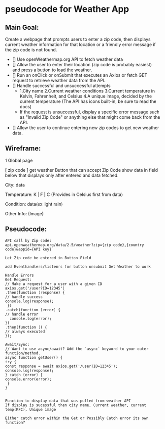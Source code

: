 # pseudocode for Weather App
## Main Goal:
Create a webpage that prompts users to enter a zip code, then displays current weather  information for that location or a friendly error message if the zip code is not found.

- [] Use openWeathermap.org API to fetch weather data 
- [] Allow the user to enter their location (zip code is probably easiest) and press a button to load the weather.
- [] Run an onClick or onSubmit that executes an Axios or fetch GET request to retrieve weather data from the API.
- [] Handle successful and unsuccessful attempts
    * 1.City name
     2.Current weather conditions
     3.Current temperature in Kelvin, Fahrenheit, and Celsius
     4.A unique image, decided by the current temperature (The API has icons built-in, be sure to read the docs)
    * If the request is unsuccessful, display a specific error message such as "Invalid Zip Code" or anything else that might come back from the API.
- [] Allow the user to continue entering new zip codes to get new weather data.

## Wireframe: 
1 Global page

 [ zip code  ] get weather Button that can accept Zip Code
 show data in field below that displays only after entered and data fetched:

 City: data

 Temperature: K | F | C (Provides in Celsius first from data)

 Condition:
 data(ex light rain)

 Other Info:
 (Image)


## Pseudocode:

    API call by Zip code:  
    api.openweathermap.org/data/2.5/weather?zip={zip code},{country code}&appid={API key}

    Let Zip code be entered in Button Field

    add Eventhandlers/listenrs for button onsubmit Get Weather to work 

    Handle Errors
    Get Request:
    // Make a request for a user with a given ID
    axios.get('/user?ID=12345')
    .then(function (response) {
    // handle success
    console.log(response);
     })
    .catch(function (error) {
    // handle error
      console.log(error);
    })
    .then(function () {
    // always executed
    });

    Await/Sync:
    // Want to use async/await? Add the `async` keyword to your outer function/method.
    async function getUser() {
    try {
    const response = await axios.get('/user?ID=12345');
    console.log(response);
    } catch (error) {
    console.error(error);
     }
    }


    Function to display data that was pulled from weather API
    If display is sucessful then city name, Current weather, current temp(KFC), Unique image

    Either catch error within the Get or Possibly Catch error its own function?



    



